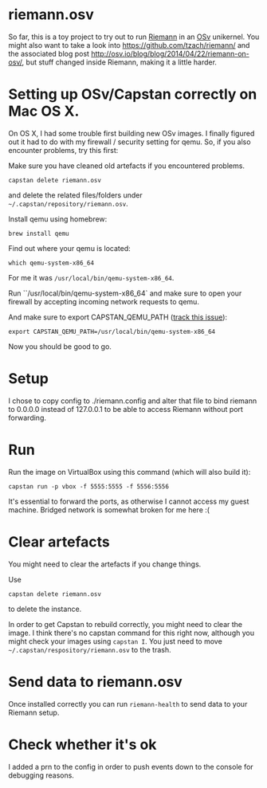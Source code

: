 # riemann.osv
So far, this is a toy project to try out to run [Riemann](http://riemann.io/) in an [OSv](http://osv.io/) unikernel. You might also want to take a look into https://github.com/tzach/riemann/ and the associated blog post http://osv.io/blog/blog/2014/04/22/riemann-on-osv/, but stuff changed inside Riemann,
making it a little harder.



# Setting up OSv/Capstan correctly on Mac OS X.

On OS X, I had some trouble first building new OSv images. I finally figured out it had to do with my firewall / security setting for qemu. So, if you also encounter problems, try this first:

Make sure you have cleaned old artefacts if you encountered problems.

    capstan delete riemann.osv


and delete the related files/folders under `~/.capstan/repository/riemann.osv`.


Install qemu using homebrew:

    brew install qemu


Find out where your qemu is located:

    which qemu-system-x86_64

For me it was `/usr/local/bin/qemu-system-x86_64`.

Run ``/usr/local/bin/qemu-system-x86_64` and make sure to open your firewall by accepting incoming network requests to qemu.

And make sure to export CAPSTAN_QEMU_PATH ([track this issue](https://github.com/cloudius-systems/capstan/issues/152)):

    export CAPSTAN_QEMU_PATH=/usr/local/bin/qemu-system-x86_64

Now you should be good to go.



# Setup

I chose to copy config to ./riemann.config and alter that file to bind riemann to 0.0.0.0 instead of 127.0.0.1 to be able to access Riemann without port
forwarding.



# Run

Run the image on VirtualBox using this command (which will also build it):

    capstan run -p vbox -f 5555:5555 -f 5556:5556

It's essential to forward the ports, as otherwise I cannot access my guest machine. Bridged network is somewhat broken for me here :(

# Clear artefacts

You might need to clear the artefacts if you change things.

Use

    capstan delete riemann.osv

to delete the instance.

In order to get Capstan to rebuild correctly, you might need to clear the image. I think there's no capstan command for this right now, although you might check your images using `capstan I`. You just need to move `~/.capstan/respository/riemann.osv` to the trash.


# Send data to riemann.osv

Once installed correctly you can run `riemann-health` to send data to your Riemann setup.

# Check whether it's ok
I added a prn to the config in order to push events down to the console for debugging reasons.
